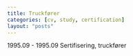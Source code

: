 ```yaml
---
title: Truckfører
categories: [cv, study, certification]
layout: "posts"
---
```


1995.09 - 1995.09 Sertifisering, truckfører
